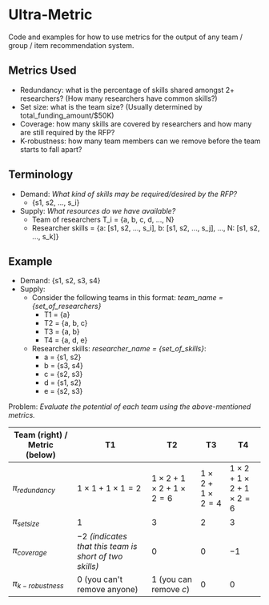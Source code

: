 # Ultra-Metric
Code and examples for how to use metrics for the output of any team / group / item recommendation system.

## Metrics Used
- Redundancy: what is the percentage of skills shared amongst 2+ researchers? (How many researchers have common skills?)
- Set size: what is the team size? (Usually determined by total_funding_amount/$50K)
- Coverage: how many skills are covered by researchers and how many are still required by the RFP?
- K-robustness: how many team members can we remove before the team starts to fall apart?

## Terminology

- Demand: *What kind of skills may be required/desired by the RFP?*
	- {s1, s2, ..., s_i}
- Supply: *What resources do we have available?*
	- Team of researchers T_i = {a, b, c, d, ..., N}
	- Researcher skills = {a: [s1, s2, ..., s_i], b: [s1, s2, ..., s_j], ..., N: [s1, s2, ..., s_k]}

## Example

- Demand: {s1, s2, s3, s4}
- Supply:
	- Consider the following teams in this format: *team_name = {set_of_researchers}*
		- T1 = {a}
		- T2 = {a, b, c}
		- T3 = {a, b}
		- T4 = {a, d, e}
	- Researcher skills: *researcher_name = {set_of_skills}*:
		- a = {s1, s2}
		- b = {s3, s4}
		- c = {s2, s3}
		- d = {s1, s2}
		- e = {s2, s3}

Problem: *Evaluate the potential of each team using the above-mentioned metrics.*

| Team (right) / Metric (below) | T1                                                     | T2                     | T3          | T4              |
| ----------------------------- | ------------------------------------------------------ | ---------------------- | ----------- | --------------- |
| $π_{redundancy}$              | $1\times1+1\times1=2$                                            | $1\times2+1\times2+1\times2=6$        | $1\times2+1\times2=4$ | $1\times2+1\times2+1\times2=6$ |
| $π_{setsize}$                 | $1$                                                      | $3$                      | $2$           | $3$               |
| $π_{coverage}$                | $-2$ *(indicates that this team is short of two skills)* | $0$                      | $0$           | $-1$              |
| $π_{k-robustness}$            | $0$ (you can't remove anyone)                            | $1$ (you can remove *c*) | $0$           | $0$                |
